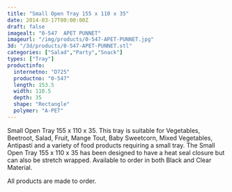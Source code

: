 ```yaml
---
title: "Small Open Tray 155 x 110 x 35"
date: 2014-03-17T00:00:00Z
draft: false
imagealt: "0-547  APET PUNNET"
imageurl: "/img/products/0-547-APET-PUNNET.jpg"
3d: "/3d/products/0-547-APET-PUNNET.stl"
categories: ["Salad","Party","Snack"]
types: ["Tray"]
productinfo:
  internetno: "D725"
  productno: "0-547"
  length: 153.5
  width: 110.5
  depth: 35
  shape: "Rectangle"
  polymer: "A-PET"
---
```

Small Open Tray 155 x 110 x 35. This tray is suitable for Vegetables, Beetroot, Salad, Fruit, Mange Tout, Baby Sweetcorn, Mixed Vegetables, Antipasti and a variety of food products requiring a small tray. The Small Open Tray 155 x 110 x 35 has been designed to have a heat seal closure but can also be stretch wrapped. Available to order in both Black and Clear Material.

All products are made to order.